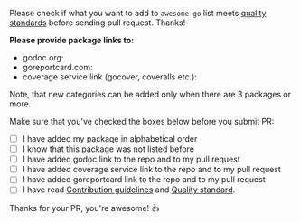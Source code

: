 Please check if what you want to add to `awesome-go` list meets [quality standards](https://github.com/avelino/awesome-go/blob/master/CONTRIBUTING.md#quality-standard) before sending pull request. Thanks!

**Please provide package links to:**
- godoc.org: 
- goreportcard.com: 
- coverage service link (gocover, coveralls etc.): 


Note, that new categories can be added only when there are 3 packages or more.

Make sure that you've checked the boxes below before you submit PR:
- [ ] I have added my package in alphabetical order
- [ ] I know that this package was not listed before
- [ ] I have added godoc link to the repo and to my pull request
- [ ] I have added coverage service link to the repo and to my pull request
- [ ] I have added goreportcard link to the repo and to my pull request
- [ ] I have read [Contribution guidelines](https://github.com/avelino/awesome-go/blob/master/CONTRIBUTING.md#contribution-guidelines) and [Quality standard](https://github.com/avelino/awesome-go/blob/master/CONTRIBUTING.md#quality-standard).

Thanks for your PR, you're awesome! :+1:
